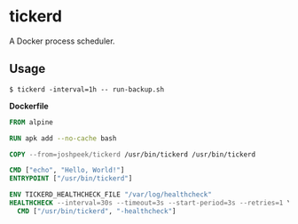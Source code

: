 # tickerd

A Docker process scheduler.

## Usage

```
$ tickerd -interval=1h -- run-backup.sh
```

**Dockerfile**

```dockerfile
FROM alpine

RUN apk add --no-cache bash

COPY --from=joshpeek/tickerd /usr/bin/tickerd /usr/bin/tickerd

CMD ["echo", "Hello, World!"]
ENTRYPOINT ["/usr/bin/tickerd"]

ENV TICKERD_HEALTHCHECK_FILE "/var/log/healthcheck"
HEALTHCHECK --interval=30s --timeout=3s --start-period=3s --retries=1 \
  CMD ["/usr/bin/tickerd", "-healthcheck"]
```

